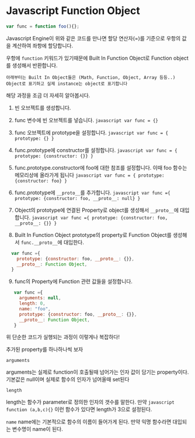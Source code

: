 # Javascript Function Object

```javascript
var func = function foo(){};
```

Javascript Engine이 위와 같은 코드를 만나면 할당 연산자(=)를 기준으로 우항의 값을 계산하여 좌항에 할당합니다.

우항에 ```function``` 키워드가 있기때문에 Built In Function Object로 Function object를 생성해서 반환합니다.

```
아래부터는 Built In Object들은 (Math, Function, Object, Array 등등..) Object로 표기하고 실제 instance는 object로 표기합니다
```

해당 과정을 조금 더 자세히 알아봅시다.

  1. 빈 오브젝트를 생성합니다.

  2. func 변수에 빈 오브젝트를 넣습니다.
    ```javascript
    var func = {}
    ```

  3. func 오브젝트에 prototype을 설정합니다.
    ```javascript
    var func = {
      prototype: {}
    }
    ```

  4. func.prototype에 constructor를 설정합니다.
    ```javascript
    var func = {
      prototype: {constructor: {}}
    }
    ```

  5. func.prototype.constructor에 foo에 대한 참조를 설정합니다.
     이때 foo 함수는 메모리상에 올라가게 됩니다
    ```javascript
    var func = {
      prototype: {constructor: foo}
    }
    ```

  6. func.prototype에 ```__proto__```를 추가합니다.
	```javascript
	var func ={
      prototype: {constructor: foo, __proto__: null}
    }
    ```

  7. Object의 prototype에 연결된 Property로 object를 생성해서 ```__proto__```에      대입합니다.
	```javascript
	var func ={
      prototype: {constructor: foo, __proto__: {}}
    }
    ```
  8. Built In Function Object prototype의 property로 Function Object를 생성해서 ```func.__proto__```에 대입한다.
  ```javascript
	var func ={
      prototype: {constructor: foo, __proto__: {}},
      __proto__: Function Object,
    }
  ```

  9. func의 Property에 Function 관련 값들을 설정합니다.
 ```javascript
	var func ={
      arguments: null,
      length: 0,
      name: "foo",
      prototype: {constructor: foo, __proto__: {}},
      __proto__: Function Object,
    }
  ```

위 단순한 코드가 실행되는 과정이 이렇게나 복잡하다!

추가된 property를 하나하나씩 보자

``
arguments
``

arguments는 실제로 function이 호출될때 넘어가는 인자 값이 담기는 property이다.
기본값은 null이며 실제로 함수의 인자가 넘어올때 set된다

``
length
``

length는 함수가 parameter로 정의한 인자의 갯수를 말한다.
만약 ```javascript function (a,b,c){}```
이런 함수가 있다면 length가 3으로 설정된다.


``
name
``
name에는 기본적으로 함수의 이름이 들어가게 된다. 만약 익명 함수라면 대입되는 변수명이 name이 된다.

